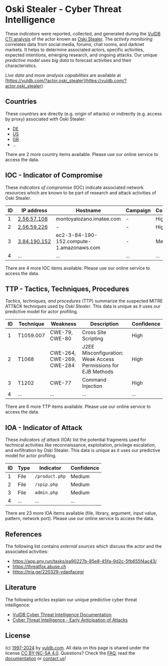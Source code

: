 # Oski Stealer - Cyber Threat Intelligence

These _indicators_ were reported, collected, and generated during the [VulDB CTI analysis](https://vuldb.com/?kb.cti) of the actor known as [Oski Stealer](https://vuldb.com/?actor.oski_stealer). The _activity monitoring_ correlates data from social media, forums, chat rooms, and darknet markets. It helps to determine associated actors, specific activities, expected intentions, emerging research, and ongoing attacks. Our unique _predictive model_ uses _big data_ to forecast activities and their characteristics.

_Live data_ and more _analysis capabilities_ are available at [https://vuldb.com/?actor.oski_stealer](https://vuldb.com/?actor.oski_stealer)

## Countries

These _countries_ are directly (e.g. origin of attacks) or indirectly (e.g. access by proxy) associated with Oski Stealer:

* [DE](https://vuldb.com/?country.de)
* [US](https://vuldb.com/?country.us)
* [GR](https://vuldb.com/?country.gr)
* ...

There are 2 more country items available. Please use our online service to access the data.

## IOC - Indicator of Compromise

These _indicators of compromise_ (IOC) indicate associated network resources which are known to be part of research and attack activities of Oski Stealer.

ID | IP address | Hostname | Campaign | Confidence
-- | ---------- | -------- | -------- | ----------
1 | [2.56.57.108](https://vuldb.com/?ip.2.56.57.108) | montoyalozano.imatee.com | - | High
2 | [2.56.59.226](https://vuldb.com/?ip.2.56.59.226) | - | - | High
3 | [3.84.190.152](https://vuldb.com/?ip.3.84.190.152) | ec2-3-84-190-152.compute-1.amazonaws.com | - | Medium
4 | ... | ... | ... | ...

There are 4 more IOC items available. Please use our online service to access the data.

## TTP - Tactics, Techniques, Procedures

_Tactics, techniques, and procedures_ (TTP) summarize the suspected MITRE ATT&CK techniques used by _Oski Stealer_. This data is unique as it uses our predictive model for actor profiling.

ID | Technique | Weakness | Description | Confidence
-- | --------- | -------- | ----------- | ----------
1 | T1059.007 | CWE-79, CWE-80 | Cross Site Scripting | High
2 | T1068 | CWE-264, CWE-269, CWE-284 | J2EE Misconfiguration: Weak Access Permissions for EJB Methods | High
3 | T1202 | CWE-77 | Command Injection | High
4 | ... | ... | ... | ...

There are 6 more TTP items available. Please use our online service to access the data.

## IOA - Indicator of Attack

These _indicators of attack_ (IOA) list the potential fragments used for technical activities like reconnaissance, exploitation, privilege escalation, and exfiltration by Oski Stealer. This data is unique as it uses our predictive model for actor profiling.

ID | Type | Indicator | Confidence
-- | ---- | --------- | ----------
1 | File | `/product.php` | Medium
2 | File | `/spip.php` | Medium
3 | File | `admin.php` | Medium
4 | ... | ... | ...

There are 23 more IOA items available (file, library, argument, input value, pattern, network port). Please use our online service to access the data.

## References

The following list contains _external sources_ which discuss the actor and the associated activities:

* https://app.any.run/tasks/ea90227b-85e8-45fa-9d2c-5fb655f4ac43/
* https://threatfox.abuse.ch
* https://tria.ge/220329-vdaqfacegr

## Literature

The following _articles_ explain our unique predictive cyber threat intelligence:

* [VulDB Cyber Threat Intelligence Documentation](https://vuldb.com/?kb.cti)
* [Cyber Threat Intelligence - Early Anticipation of Attacks](https://www.scip.ch/en/?labs.20201022)

## License

(c) [1997-2024](https://vuldb.com/?kb.changelog) by [vuldb.com](https://vuldb.com/?kb.about). All data on this page is shared under the license [CC BY-NC-SA 4.0](https://creativecommons.org/licenses/by-nc-sa/4.0/). Questions? Check the [FAQ](https://vuldb.com/?kb.faq), read the [documentation](https://vuldb.com/?kb) or [contact us](https://vuldb.com/?contact)!
